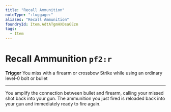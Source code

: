 ```yaml
---
title: "Recall Ammunition"
noteType: ":luggage:"
aliases: "Recall Ammunition"
foundryId: Item.AdtATgmHXDsaGEzn
tags:
  - Item
---
```


# Recall Ammunition `pf2:r`

**Trigger** You miss with a firearm or crossbow Strike while using an ordinary level-0 bolt or bullet

* * *

You amplify the connection between bullet and firearm, calling your missed shot back into your gun. The ammunition you just fired is reloaded back into your gun and immediately ready to fire again.
